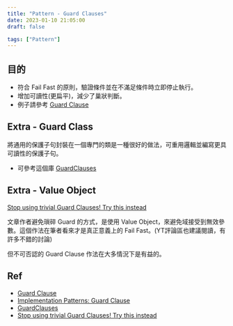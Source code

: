 ```yaml
---
title: "Pattern - Guard Clauses"
date: 2023-01-10 21:05:00
draft: false

tags: ["Pattern"]
---
```


## 目的
- 符合 Fail Fast 的原則，驗證條件並在不滿足條件時立即停止執行。
- 增加可讀性(更扁平)，減少了巢狀判斷。
- 例子請參考 [Guard Clause](https://deviq.com/design-patterns/guard-clause)

## Extra - Guard Class
將通用的保護子句封裝在一個專門的類是一種很好的做法，可重用邏輯並編寫更具可讀性的保護子句。

- 可參考這個庫 [GuardClauses](https://github.com/ardalis/GuardClauses)

## Extra - Value Object
[Stop using trivial Guard Clauses! Try this instead](https://codeopinion.com/stop-using-trivial-guard-clauses-try-this-instead/) 

文章作者避免瑣碎 Guard 的方式，是使用 Value Object，來避免域接受到無效參數。這個作法在筆者看來才是真正意義上的 Fail Fast。(YT評論區也建議閱讀，有許多不錯的討論)

但不可否認的 Guard Clause 作法在大多情況下是有益的。

## Ref
- [Guard Clause](https://deviq.com/design-patterns/guard-clause)
- [Implementation Patterns: Guard Clause](http://teddy-chen-tw.blogspot.com/2012/05/implementation-patterns-guard-clause.html)
- [GuardClauses](https://github.com/ardalis/GuardClauses)
- [Stop using trivial Guard Clauses! Try this instead](https://codeopinion.com/stop-using-trivial-guard-clauses-try-this-instead/) 
